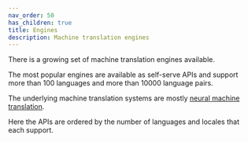 ```yaml
---
nav_order: 50
has_children: true
title: Engines
description: Machine translation engines
---
```


There is a growing set of machine translation engines available.

The most popular engines are available as self-serve APIs and support more than 100 languages and more than 10000 language pairs.

The underlying machine translation systems are mostly [neural machine translation](/approaches/neural-machine-translation.md).

Here the APIs are ordered by the number of languages and locales that each support.
